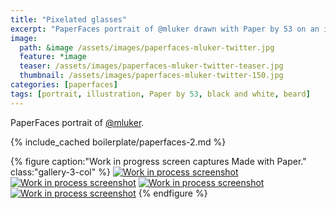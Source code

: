 ```yaml
---
title: "Pixelated glasses"
excerpt: "PaperFaces portrait of @mluker drawn with Paper by 53 on an iPad."
image: 
  path: &image /assets/images/paperfaces-mluker-twitter.jpg 
  feature: *image
  teaser: /assets/images/paperfaces-mluker-twitter-teaser.jpg
  thumbnail: /assets/images/paperfaces-mluker-twitter-150.jpg
categories: [paperfaces]
tags: [portrait, illustration, Paper by 53, black and white, beard]
---
```


PaperFaces portrait of [@mluker](https://twitter.com/mluker).

{% include_cached boilerplate/paperfaces-2.md %}

{% figure caption:"Work in progress screen captures Made with Paper." class:"gallery-3-col" %}
[![Work in process screenshot](/assets/images/paperfaces-mluker-process-1-600.jpg)](/assets/images/paperfaces-mluker-process-1-lg.jpg) [![Work in process screenshot](/assets/images/paperfaces-mluker-process-2-600.jpg)](/assets/images/paperfaces-mluker-process-2-lg.jpg) [![Work in process screenshot](/assets/images/paperfaces-mluker-process-3-600.jpg)](/assets/images/paperfaces-mluker-process-3-lg.jpg) [![Work in process screenshot](/assets/images/paperfaces-mluker-process-4-600.jpg)](/assets/images/paperfaces-mluker-process-4-lg.jpg)
{% endfigure %}
